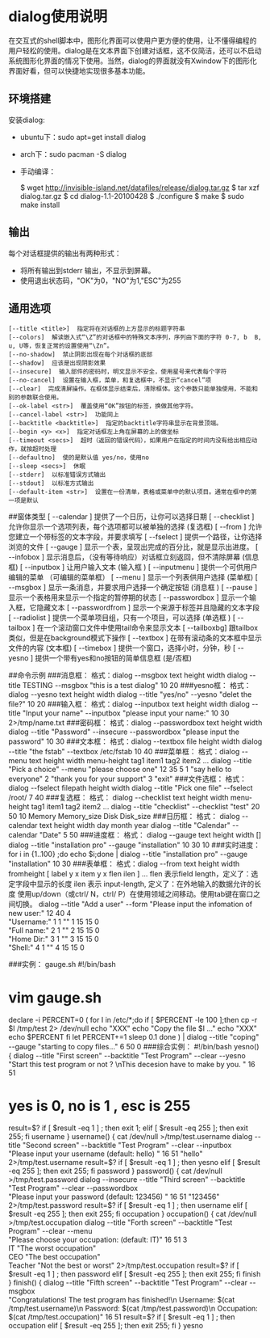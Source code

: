 # dialog使用说明
在交互式的shell脚本中，图形化界面可以使用户更方便的使用，让不懂得编程的用户轻松的使用。dialog是在文本界面下创建对话框，这不仅简洁，还可以不启动系统图形化界面的情况下使用。当然，dialog的界面就没有Xwindow下的图形化界面好看，但可以快捷地实现很多基本功能。
## 环境搭建
安装dialog:
* ubuntu下：sudo apt=get install dialog
* arch下：sudo pacman -S dialog
* 手动编译：

    $ wget http://invisible-island.net/datafiles/release/dialog.tar.gz
    $ tar xzf dialog.tar.gz
    $ cd dialog-1.1-20100428
    $ ./configure
    $ make
    $ sudo make install

## 输出
每个对话框提供的输出有两种形式：
* 将所有输出到stderr 输出，不显示到屏幕。
* 使用退出状态码，"OK"为0，"NO"为1,"ESC"为255

## 通用选项
    [--title <title>]  指定将在对话框的上方显示的标题字符串
    [--colors]  解读嵌入式“\Z”的对话框中的特殊文本序列，序列由下面的字符 0-7, b  B, u, U等，恢复正常的设置使用“\Zn”。
    [--no-shadow]  禁止阴影出现在每个对话框的底部
    [--shadow]  应该是出现阴影效果
    [--insecure]  输入部件的密码时，明文显示不安全，使用星号来代表每个字符
    [--no-cancel]  设置在输入框，菜单，和复选框中，不显示“cancel”项
    [--clear]  完成清屏操作。在框体显示结束后，清除框体。这个参数只能单独使用，不能和别的参数联合使用。
    [--ok-label <str>]  覆盖使用“OK”按钮的标签，换做其他字符。
    [--cancel-label <str>]  功能同上
    [--backtitle <backtitle>]  指定的backtitle字符串显示在背景顶端。
    [--begin <y> <x>]  指定对话框左上角在屏幕的上的做坐标
    [--timeout <secs>]  超时（返回的错误代码），如果用户在指定的时间内没有给出相应动作，就按超时处理
    [--defaultno]  使的是默认值 yes/no，使用no
    [--sleep <secs>]  休眠
    [--stderr]  以标准错误方式输出
    [--stdout]  以标准方式输出
    [--default-item <str>]  设置在一份清单，表格或菜单中的默认项目。通常在框中的第一项是默认

##窗体类型
    [ --calendar ]     提供了一个日历，让你可以选择日期
    [ --checklist ]    允许你显示一个选项列表，每个选项都可以被单独的选择  (复选框)
    [ --from ]           允许您建立一个带标签的文本字段，并要求填写
    [ --fselect ]    提供一个路径，让你选择浏览的文件
    [ --gauge ]    显示一个表，呈现出完成的百分比，就是显示出进度。
    [ --infobox ]     显示消息后，（没有等待响应）对话框立刻返回，但不清除屏幕  (信息框)
    [ --inputbox ]   让用户输入文本  (输入框  )
    [ --inputmenu ]    提供一个可供用户编辑的菜单  （可编辑的菜单框）
    [ --menu ]       显示一个列表供用户选择   (菜单框)
    [ --msgbox ]   显示一条消息，并要求用户选择一个确定按钮  (消息框  )
    [ --pause ]      显示一个表格用来显示一个指定的暂停期的状态
    [ --passwordbox ]    显示一个输入框，它隐藏文本
    [ --passwordfrom ]  显示一个来源于标签并且隐藏的文本字段
    [ --radiolist ]      提供一个菜单项目组，只有一个项目，可以选择  (单选框 )
    [ --tailbox ]        在一个滚动窗口文件中使用tail命令来显示文本
    [ --tailboxbg]     跟tailbox类似，但是在background模式下操作
    [ --textbox ]       在带有滚动条的文本框中显示文件的内容  (文本框)
    [ --timebox ]      提供一个窗口，选择小时，分钟，秒
    [ --yesno ]     提供一个带有yes和no按钮的简单信息框  (是/否框)

##命令示例
###消息框：
格式：dialog --msgbox text height width
    dialog --title TESTING --msgbox "this is a test dialog" 10 20
###yesno框： 
格式：dialog --yesno text height width
    dialog --title "yes/no" --yesno "delet the file?" 10 20
###输入框：
格式：dialog --inputbox text height width
    dialog --title "Input your name" --inputbox "please input your name:" 10 30 2>/tmp/name.txt
###密码框： 
格式：dialog --passwordbox text height width
    dialog --title "Password" --insecure --passwordbox "please input the password" 10 30
###文本框： 
格式：dialog --textbox file height width
    dialog --title "the fstab" --textbox /etc/fstab 10 40
###菜单框： 
格式：dialog --menu text height width menu-height tag1 item1 tag2 item2 ...
    dialog --title "Pick a choice" --menu "please choose one" 12 35 5 1 "say hello to everyone" 2 "thank you for your support" 3 "exit"
###文件选框：
格式：dialog --fselect filepath height width
    dialog --title "Pick one file" --fselect /root/ 7 40
###复选框：
格式： dialog --checklist text height width menu-height tag1 item1 tag2 item2 ...
    dialog --title "checklist" --checklist "test" 20 50 10 Memory Memory_size Disk Disk_size
###日历框：
格式： dialog --calendar text height width day month year
    dialog --title "Calendar" --calendar "Date" 5 50
###进度框：
格式： dialog --gauge text height width [<percent>]
    dialog --title "installation pro" --gauge "installation" 10 30 10
###实时进度：
    for i in {1..100} ;do echo $i;done | dialog --title "installation pro" --gauge "installation" 10 30
###表单框：
格式：dialog --from text height width fromheight [ label y x item y x flen ilen ] ...
flen 表示field length，定义了：选定字段中显示的长度
ilen 表示 input-length, 定义了：在外地输入的数据允许的长度
使用up/down（或ctrl/ N，ctrl/ P）在使用领域之间移动。使用tab键在窗口之间切换。
    dialog --title "Add a user" --form "Please input the infomation of new user:" 12 40 4  \
    "Username:"  1  1 "" 1  15  15  0  \
    "Full name:" 2  1 "" 2  15  15  0  \
    "Home Dir:"  3  1 "" 3  15  15  0  \
    "Shell:"     4  1 "" 4  15  15  0

###实例：
gauge.sh
#!/bin/bash
# vim gauge.sh
declare -i PERCENT=0
(
    for I in /etc/*;do
        if [ $PERCENT -le 100 ];then
            cp -r $I /tmp/test 2> /dev/null
            echo "XXX"
            echo "Copy the file $I ..."
            echo "XXX"
            echo $PERCENT
        fi
    let PERCENT+=1
    sleep 0.1
    done
) | dialog --title "coping" --gauge "starting to copy files..." 6 50 0
###综合实例：
#!/bin/bash
yesno() {
 dialog --title "First screen" --backtitle "Test Program" --clear --yesno \
 "Start this test program or not ? \nThis decesion have to make by you. " 16 51
 # yes is 0, no is 1 , esc is 255
 result=$?
 if [ $result -eq 1 ] ; then
 exit 1;
 elif [ $result -eq 255 ]; then
 exit 255;
 fi
 username
}
username() {
 cat /dev/null >/tmp/test.username
 dialog --title "Second screen" --backtitle "Test Program" --clear --inputbox \
 "Please input your username (default: hello) " 16 51 "hello" 2>/tmp/test.username
 result=$?
 if [ $result -eq 1 ] ; then
 yesno
 elif [ $result -eq 255 ]; then
 exit 255;
 fi
 password
}
password() {
 cat /dev/null >/tmp/test.password
 dialog --insecure --title "Third screen" --backtitle "Test Program" --clear --passwordbox \
 "Please input your password (default: 123456) " 16 51 "123456" 2>/tmp/test.password
 result=$?
 if [ $result -eq 1 ] ; then
 username
 elif [ $result -eq 255 ]; then
 exit 255;
 fi
 occupation
}
occupation() {
 cat /dev/null >/tmp/test.occupation
 dialog --title "Forth screen" --backtitle "Test Program" --clear --menu \
 "Please choose your occupation: (default: IT)" 16 51 3 \
 IT "The worst occupation" \
 CEO "The best occupation" \
 Teacher "Not the best or worst" 2>/tmp/test.occupation
 result=$?
 if [ $result -eq 1 ] ; then
 password
 elif [ $result -eq 255 ]; then
 exit 255;
 fi
 finish
}
finish() {
 dialog --title "Fifth screen" --backtitle "Test Program" --clear --msgbox \
 "Congratulations! The test program has finished!\n Username: $(cat /tmp/test.username)\n Password: $(cat /tmp/test.password)\n Occupation: $(cat /tmp/test.occupation)" 16 51
 result=$?
 if [ $result -eq 1 ] ; then
 occupation
 elif [ $result -eq 255 ]; then
 exit 255;
 fi
}
yesno
